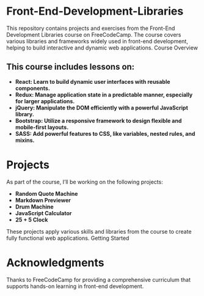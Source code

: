 # Front-End-Development-Libraries

This repository contains projects and exercises from the Front-End Development Libraries course on FreeCodeCamp. The course covers various libraries and frameworks widely used in front-end development, helping to build interactive and dynamic web applications.
Course Overview

## This course includes lessons on:

- **React: Learn to build dynamic user interfaces with reusable components.**
- **Redux: Manage application state in a predictable manner, especially for larger applications.**
- **jQuery: Manipulate the DOM efficiently with a powerful JavaScript library.**
- **Bootstrap: Utilize a responsive framework to design flexible and mobile-first layouts.**
- **SASS: Add powerful features to CSS, like variables, nested rules, and mixins.**

# Projects

As part of the course, I’ll be working on the following projects:

- **Random Quote Machine**
- **Markdown Previewer**
- **Drum Machine**
- **JavaScript Calculator**
- **25 + 5 Clock**
    
These projects apply various skills and libraries from the course to create fully functional web applications.
Getting Started


# Acknowledgments

Thanks to FreeCodeCamp for providing a comprehensive curriculum that supports hands-on learning in front-end development.

